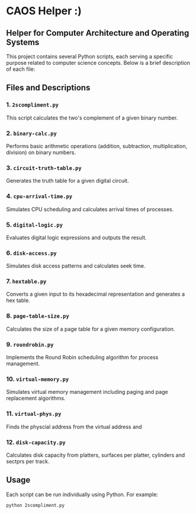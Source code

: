 # CAOS Helper :)
## Helper for Computer Architecture and Operating Systems

This project contains several Python scripts, each serving a specific purpose related to computer science concepts. Below is a brief description of each file:

## Files and Descriptions

### 1. `2scompliment.py`
This script calculates the two's complement of a given binary number.

### 2. `binary-calc.py`
Performs basic arithmetic operations (addition, subtraction, multiplication, division) on binary numbers.

### 3. `circuit-truth-table.py`
Generates the truth table for a given digital circuit.

### 4. `cpu-arrival-time.py`
Simulates CPU scheduling and calculates arrival times of processes.

### 5. `digital-logic.py`
Evaluates digital logic expressions and outputs the result.

### 6. `disk-access.py`
Simulates disk access patterns and calculates seek time.

### 7. `hextable.py`
Converts a given input to its hexadecimal representation and generates a hex table.

### 8. `page-table-size.py`
Calculates the size of a page table for a given memory configuration.

### 9. `roundrobin.py`
Implements the Round Robin scheduling algorithm for process management.

### 10. `virtual-memory.py`
Simulates virtual memory management including paging and page replacement algorithms.

### 11. `virtual-phys.py`
Finds the physcial address from the virtual address and 

### 12. `disk-capacity.py`
Calculates disk capacity from platters, surfaces per platter, cylinders and sectprs per track.

## Usage

Each script can be run individually using Python. For example:
```sh
python 2scompliment.py
